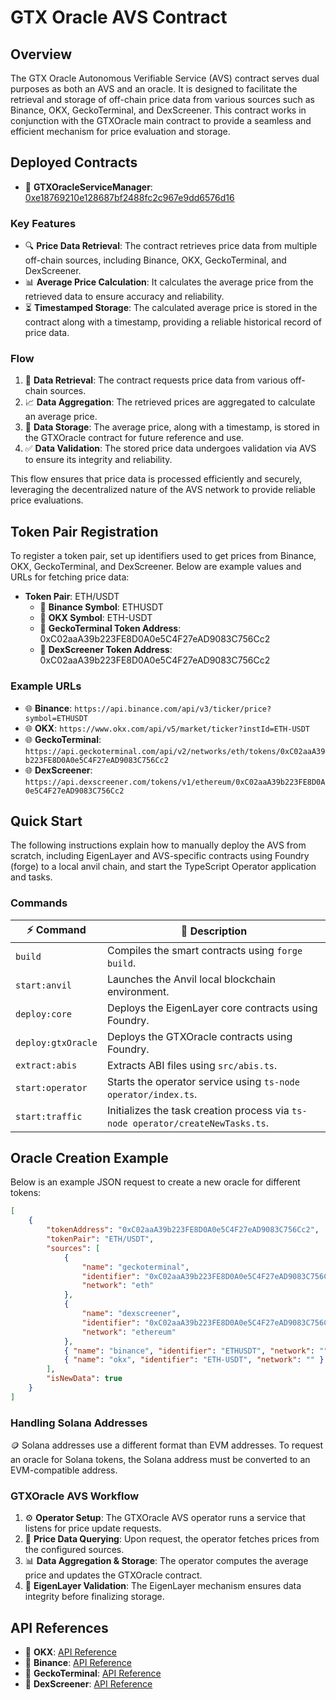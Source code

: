 # GTX Oracle AVS Contract

## Overview

The GTX Oracle Autonomous Verifiable Service (AVS) contract serves dual purposes as both an AVS and an oracle. It is designed to facilitate the retrieval and storage of off-chain price data from various sources such as Binance, OKX, GeckoTerminal, and DexScreener. This contract works in conjunction with the GTXOracle main contract to provide a seamless and efficient mechanism for price evaluation and storage.

## Deployed Contracts

- 📜 **GTXOracleServiceManager**: [0xe18769210e128687bf2488fc2c967e9dd6576d16](https://sepolia.arbiscan.io/address/0xe18769210e128687bf2488fc2c967e9dd6576d16)

### Key Features

- 🔍 **Price Data Retrieval**: The contract retrieves price data from multiple off-chain sources, including Binance, OKX, GeckoTerminal, and DexScreener.
- 📊 **Average Price Calculation**: It calculates the average price from the retrieved data to ensure accuracy and reliability.
- ⏳ **Timestamped Storage**: The calculated average price is stored in the contract along with a timestamp, providing a reliable historical record of price data.

### Flow

1. 🔄 **Data Retrieval**: The contract requests price data from various off-chain sources.
2. 📈 **Data Aggregation**: The retrieved prices are aggregated to calculate an average price.
3. 💾 **Data Storage**: The average price, along with a timestamp, is stored in the GTXOracle contract for future reference and use.
4. ✅ **Data Validation**: The stored price data undergoes validation via AVS to ensure its integrity and reliability.

This flow ensures that price data is processed efficiently and securely, leveraging the decentralized nature of the AVS network to provide reliable price evaluations.

## Token Pair Registration

To register a token pair, set up identifiers used to get prices from Binance, OKX, GeckoTerminal, and DexScreener. Below are example values and URLs for fetching price data:

- **Token Pair**: ETH/USDT
  - 📌 **Binance Symbol**: ETHUSDT
  - 📌 **OKX Symbol**: ETH-USDT
  - 📌 **GeckoTerminal Token Address**: 0xC02aaA39b223FE8D0A0e5C4F27eAD9083C756Cc2
  - 📌 **DexScreener Token Address**: 0xC02aaA39b223FE8D0A0e5C4F27eAD9083C756Cc2

### Example URLs

- 🌐 **Binance**: `https://api.binance.com/api/v3/ticker/price?symbol=ETHUSDT`
- 🌐 **OKX**: `https://www.okx.com/api/v5/market/ticker?instId=ETH-USDT`
- 🌐 **GeckoTerminal**: `https://api.geckoterminal.com/api/v2/networks/eth/tokens/0xC02aaA39b223FE8D0A0e5C4F27eAD9083C756Cc2`
- 🌐 **DexScreener**: `https://api.dexscreener.com/tokens/v1/ethereum/0xC02aaA39b223FE8D0A0e5C4F27eAD9083C756Cc2`

## Quick Start

The following instructions explain how to manually deploy the AVS from scratch, including EigenLayer and AVS-specific contracts using Foundry (forge) to a local anvil chain, and start the TypeScript Operator application and tasks.

### Commands

| ⚡ Command         | 📝 Description                                                                  |
| ------------------ | ------------------------------------------------------------------------------- |
| `build`            | Compiles the smart contracts using `forge build`.                               |
| `start:anvil`      | Launches the Anvil local blockchain environment.                                |
| `deploy:core`      | Deploys the EigenLayer core contracts using Foundry.                            |
| `deploy:gtxOracle` | Deploys the GTXOracle contracts using Foundry.                                  |
| `extract:abis`     | Extracts ABI files using `src/abis.ts`.                                         |
| `start:operator`   | Starts the operator service using `ts-node operator/index.ts`.                  |
| `start:traffic`    | Initializes the task creation process via `ts-node operator/createNewTasks.ts`. |

## Oracle Creation Example

Below is an example JSON request to create a new oracle for different tokens:

```json
[
	{
		"tokenAddress": "0xC02aaA39b223FE8D0A0e5C4F27eAD9083C756Cc2",
		"tokenPair": "ETH/USDT",
		"sources": [
			{
				"name": "geckoterminal",
				"identifier": "0xC02aaA39b223FE8D0A0e5C4F27eAD9083C756Cc2",
				"network": "eth"
			},
			{
				"name": "dexscreener",
				"identifier": "0xC02aaA39b223FE8D0A0e5C4F27eAD9083C756Cc2",
				"network": "ethereum"
			},
			{ "name": "binance", "identifier": "ETHUSDT", "network": "" },
			{ "name": "okx", "identifier": "ETH-USDT", "network": "" }
		],
		"isNewData": true
	}
]
```

### Handling Solana Addresses

🪙 Solana addresses use a different format than EVM addresses. To request an oracle for Solana tokens, the Solana address must be converted to an EVM-compatible address.

### GTXOracle AVS Workflow

1. ⚙️ **Operator Setup**: The GTXOracle AVS operator runs a service that listens for price update requests.
2. 🔎 **Price Data Querying**: Upon request, the operator fetches prices from the configured sources.
3. 📊 **Data Aggregation & Storage**: The operator computes the average price and updates the GTXOracle contract.
4. 🔐 **EigenLayer Validation**: The EigenLayer mechanism ensures data integrity before finalizing storage.

## API References

- 📖 **OKX**: [API Reference](https://www.okx.com/docs-v5/en/#order-book-trading-market-data-get-ticker)
- 📖 **Binance**: [API Reference](https://developers.binance.com/docs/binance-spot-api-docs/rest-api/market-data-endpoints#symbol-price-ticker)
- 📖 **GeckoTerminal**: [API Reference](https://www.geckoterminal.com/dex-api?utm_source=gt-apiguide&utm_medium=referral&utm_content=apiguide-menu)
- 📖 **DexScreener**: [API Reference](https://docs.dexscreener.com/api/reference#tokens-v1-chainid-tokenaddresses)
